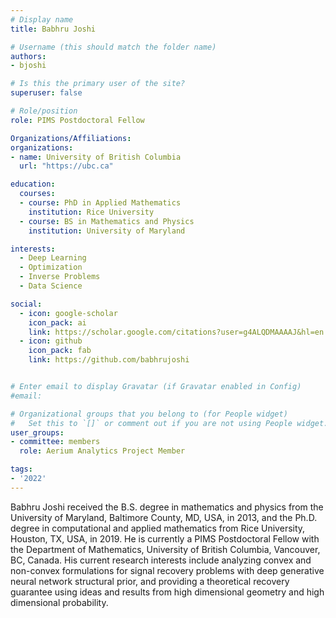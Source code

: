 ```yaml
---
# Display name
title: Babhru Joshi

# Username (this should match the folder name)
authors:
- bjoshi

# Is this the primary user of the site?
superuser: false

# Role/position
role: PIMS Postdoctoral Fellow

Organizations/Affiliations:
organizations:
- name: University of British Columbia
  url: "https://ubc.ca"

education:
  courses:
  - course: PhD in Applied Mathematics
    institution: Rice University
  - course: BS in Mathematics and Physics
    institution: University of Maryland

interests:
  - Deep Learning
  - Optimization
  - Inverse Problems
  - Data Science

social:
  - icon: google-scholar
    icon_pack: ai
    link: https://scholar.google.com/citations?user=g4ALQDMAAAAJ&hl=en
  - icon: github
    icon_pack: fab
    link: https://github.com/babhrujoshi


# Enter email to display Gravatar (if Gravatar enabled in Config)
#email:

# Organizational groups that you belong to (for People widget)
#   Set this to `[]` or comment out if you are not using People widget.
user_groups:
- committee: members
  role: Aerium Analytics Project Member

tags:
- '2022'
---
```

Babhru Joshi received the B.S. degree in mathematics and physics from the
University of Maryland, Baltimore County, MD, USA, in 2013, and the Ph.D. degree
in computational and applied mathematics from Rice University, Houston, TX, USA,
in 2019. He is currently a PIMS Postdoctoral Fellow with the Department of
Mathematics, University of British Columbia, Vancouver, BC, Canada. His current
research interests include analyzing convex and non-convex formulations for
signal recovery problems with deep generative neural network structural prior,
and providing a theoretical recovery guarantee using ideas and results from high
dimensional geometry and high dimensional probability.
